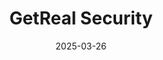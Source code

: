 ---  
layout: startup_page  
title: "GetReal Security"  
id: "getrealsecurity.com"  
permalink: "/getrealsecuritygetrealsecurity.com03262025/"  
website: "https://www.getrealsecurity.com/"  
funding_round: "Series A"  
funding_amount: "$17.5M"  
investors: "Forgepoint Capital, Ballistic Ventures, Evolution Equity, K2 Access Fund, In-Q-Tel (IQT), Cisco Investments, Capital One Ventures"  
about: "GetReal Security is a cybersecurity company specializing in detecting and mitigating threats from malicious generative AI, including deepfakes and impersonation attacks. They offer a unified platform with solutions for various modalities (image, audio, and video) and enterprise-class services for training and policy development. Their core mission is to help organizations manage risks and mitigate threats posed by AI-fueled attacks."  
markets: "Cybersecurity, AI, Generative AI"  
hq: "San Mateo, California, United States"  
founded_year: "2022"  
linkedin: "https://www.linkedin.com/company/getrealsecurity/"  
twitter: "https://twitter.com/GetReal_Labs"  
instagram: ""  
facebook: ""  
crunchbase: "https://www.crunchbase.com/organization/getreal-e620"  
pitchbook: "https://pitchbook.com/profiles/company/601967-53"  

date_display: "26-Mar-2025"  
date: "2025-03-26"

# SEO Optimization  
meta_title: "GetReal Security - Series A Funding ($17.5M)"  
meta_description: "GetReal Security, GetReal Security is a cybersecurity company specializing in detecting and mitigating threats from malicious generative AI, including deepfakes and imp..."  
meta_keywords: "GetReal Security, Cybersecurity, AI, Generative AI, Series A funding"  
canonical_url: "https://startup.projectstartups.com/getrealsecuritygetrealsecurity.com03262025/"  
---